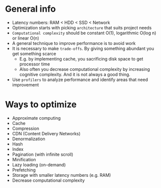 # General info
* Latency numbers: RAM < HDD < SSD < Network
* Optimization starts with picking `architecture` that suits project needs
* `Computational complexity` should be constant O(1), logarithmic O(log n) or linear O(n)
* A general technique to improve performance is to avoid work
* It is necessary to make `trade-offs`. By giving something abundant you get something scarce
    * E.g. by implementing cache, you sacrificing disk space to get processor time
    * Also often you decrease computational complexity by increasing cognitive complexity.
        And it is not always a good thing.
* Use `profilers` to analyze performance and identify areas that need improvement

# Ways to optimize
* Approximate computing
* Cache
* Compression
* CDN (Content Delivery Networks)
* Denormalization
* Hash
* Index
* Pagination (with infinite scroll)
* Minification
* Lazy loading (on-demand)
* Prefetching
* Storage with smaller latency numbers (e.g. RAM)
* Decrease computational complexity

